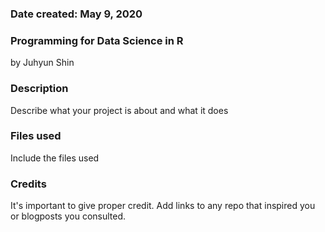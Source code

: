 ### Date created: May 9, 2020

### Programming for Data Science in R
by Juhyun Shin

### Description
Describe what your project is about and what it does

### Files used
Include the files used

### Credits
It's important to give proper credit. Add links to any repo that inspired you or blogposts you consulted.
